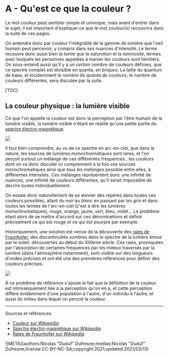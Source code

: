 # A - Qu'est ce que la couleur ?

Le mot *couleur* peut sembler simple et univoque, mais avant d'entrer dans le sujet, il est important d'expliquer ce que le mot *couleur(s)* recouvrira dans la suite de ces pages.

On entendra donc par *couleur* l'intégralité de la gamme de lumière que l'oeil humain peut percevoir, y compris dans ses nuances d'intensité. Le terme recouvre donc aussi bien la *teinte* que la *saturation* et la *luminosité*, termes avec lesquels les personnes appelées à manier les couleurs sont familiers. On sous-entend aussi qu'il y a *un certain nombre* de couleurs définies, que ce spectre complet est divisible en quanta, en *briques*. La taille du quantum de base, et incidemment le nombre de *quanta de couleurs*, le nombre de couleurs différentes, sera discutée par la suite.

[TOC]

## La couleur physique : la lumière visible

Ce que l'on appelle la *couleur* est donc la perception par l'être humain de la *lumière visible*, la lumière visible n'étant en réalité qu'une petite partie du [spectre électro-magnétique](https://fr.wikipedia.org/wiki/Spectre_%C3%A9lectromagn%C3%A9tique).

![](/img/colors/electromagnetic-spectrum.svg)

Il faut bien comprendre, au vu de ce spectre en arc-en-ciel, que dans la nature, les sources de lumières *monochromatiques* sont rares, et l'on perçoit surtout un mélange de ces différentes fréquences ; les *couleurs* dont on va donc discuter ici comprennent à la fois ces sources monochromatiques ainsi que *tous les mélanges* possible entre elles, à différentes intensités. Ces mélanges représentent donc une infinité de nuances, une infinité de couleurs différentes, qu'il serait impossible de décrire toutes individuellement.

On essaie donc naturellement de se donner des repères dans toutes ces couleurs possibles, allant du *noir* au *blanc* en passant par les *gris* et dans toutes les teintes de l'arc-en-ciel (c'est à dire les lumières monochromatiques), rouge, orange, jaune, vert, bleu, violet... Le problème étant alors de se mettre d'accord sur ces dénominations et définir précisément ce qui est rouge et ce qui est pourpre par exemple.

Historiquement, une solution est venue de la découverte des [raies de Fraunhofer](https://fr.wikipedia.org/wiki/Raies_de_Fraunhofer), des discontinuités sombres dans le spectre de la lumière émise par le soleil, découvertes au début du XIXème siècle. Ces raies, provoquées par l'absorption de certaines fréquences par les milieux traversés par la lumière  (dans l'atmosphère notamment), sont visible sur des longueurs d'ondes précises et ont été une des premières références pour définir des couleurs précises.

![](/img/colors/fraunhofer-lines.svg)

À ce problème de référence s'ajoute le fait que la définition de la couleur est intrinsèquement liée à la perception qu'on en a, et cette perception diffère évidemment d'une population à l'autre, d'un individu à l'autre, et aussi du milieu dans lequel on perçoit la couleur.

----
Sources et références

- [Couleur sur *Wikipedia*](https://fr.wikipedia.org/wiki/Couleur)
- [Spectre électro-magnétique sur *Wikipedia*](https://fr.wikipedia.org/wiki/Spectre_%C3%A9lectromagn%C3%A9tique)
- [Raies de Fraunhofer sur *Wikipedia*](https://fr.wikipedia.org/wiki/Raies_de_Fraunhofer)

![META](authors:Nicolas "Duduf" Dufresne;medias:Nicolas "Duduf" Dufresne;license:CC-BY-NC-SA;copyright:2021;updated:2021/03/13)
